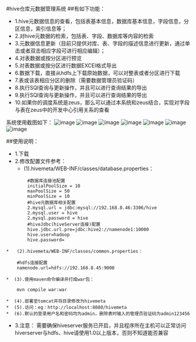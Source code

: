 #hive仓库元数据管理系统
##有如下功能：
*   1.hive元数据信息的查看，包括表基本信息，数据库基本信息，字段信息，分区信息，索引信息等；
*   2.对hive元数据的检索，包括表、字段、数据库等内容的检索
*   3.元数据信息更新（目前只提供对库、表、字段的描述信息进行更新，通过单击或者双击相应字段可进行相应编辑）；
*   4.对表数据或按分区进行预览
*   5.对表数据或按分区进行数据EXCEl格式导出
*   6.数据下载，直接从hdfs上下载原始数据，可以对整表或者分区进行下载
*   7.表或该表相应分区的删除（需要数据管理员验证码）
*   8.执行SQl查询与更新操作，并且可以进行查询结果的导出
*   9.执行SQl查询与更新操作，并且可以进行查询结果的导出
*   10.如果你的调度系统是zeus，那么可以通过本系统和zeus结合，实现对字段与表在zeus中的开发中心引用关系的查看

系统使用截图如下：
![image](https://github.com/cnfire/hiveMetaMgr/tree/master/src/main/webapp/doc/1.jpg)
![image](https://github.com/cnfire/hiveMetaMgr/tree/master/src/main/webapp/doc/2.jpg)
![image](https://github.com/cnfire/hiveMetaMgr/tree/master/src/main/webapp/doc/3.jpg)
![image](https://github.com/cnfire/hiveMetaMgr/tree/master/src/main/webapp/doc/4.jpg)
![image](https://github.com/cnfire/hiveMetaMgr/tree/master/src/main/webapp/doc/5.jpg)
![image](https://github.com/cnfire/hiveMetaMgr/tree/master/src/main/webapp/doc/6.jpg)
![image](https://github.com/cnfire/hiveMetaMgr/tree/master/src/main/webapp/doc/7.jpg)

##使用说明：
*   1.下载
*   2.修改配置文件参考：
    *  (1).hivemeta/WEB-INF/classes/database.properties：
```
        #数据库连接池配置
        initialPoolSize = 10
        maxPoolSize = 50
        minPoolSize = 10
        #hive元数据库相关配置
        2.mysql.url = jdbc:mysql://192.168.8.46:3306/hive
        2.mysql.user = hive
        2.mysql.password = hive
        #hiveJdbc(hiveServer连接)配置
        hive.jdbc.url.pre=jdbc:hive2://namenode1:10000
        hive.user=hadoop
        hive.password=
```
    *   (2).hivemeta/WEB-INF/classes/common.properties：
```
    #hdfs连接配置
    namenode.url=hdfs://192.168.8.45:9000
```
    *  (3).使用maven命令编译并打成war包：
```
    mvn compile war:war
```
    *  (4).部署至tomcat并将目录修改为hivemeta
    *  (5).访问：eg：http://localhost:8080/hivemeta
    *  (6).默认的登录用户名和密码均为admin，删除表时输入的管理员验证码为admin123456

*  3.注意：
需要确保hiveserver服务已开启，并且程序所在主机可以正常访问hiverserver与hdfs、hive请使用1.0以上版本，否则不知道能否兼容

